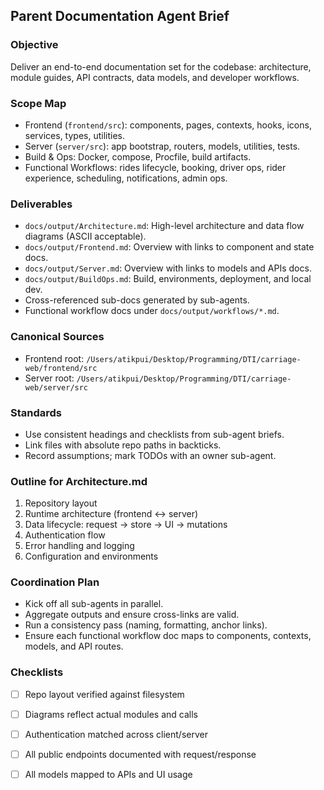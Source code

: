 ## Parent Documentation Agent Brief

### Objective
Deliver an end-to-end documentation set for the codebase: architecture, module guides, API contracts, data models, and developer workflows.

### Scope Map
- Frontend (`frontend/src`): components, pages, contexts, hooks, icons, services, types, utilities.
- Server (`server/src`): app bootstrap, routers, models, utilities, tests.
- Build & Ops: Docker, compose, Procfile, build artifacts.
 - Functional Workflows: rides lifecycle, booking, driver ops, rider experience, scheduling, notifications, admin ops.

### Deliverables
- `docs/output/Architecture.md`: High-level architecture and data flow diagrams (ASCII acceptable).
- `docs/output/Frontend.md`: Overview with links to component and state docs.
- `docs/output/Server.md`: Overview with links to models and APIs docs.
- `docs/output/BuildOps.md`: Build, environments, deployment, and local dev.
- Cross-referenced sub-docs generated by sub-agents.
 - Functional workflow docs under `docs/output/workflows/*.md`.

### Canonical Sources
- Frontend root: `/Users/atikpui/Desktop/Programming/DTI/carriage-web/frontend/src`
- Server root: `/Users/atikpui/Desktop/Programming/DTI/carriage-web/server/src`

### Standards
- Use consistent headings and checklists from sub-agent briefs.
- Link files with absolute repo paths in backticks.
- Record assumptions; mark TODOs with an owner sub-agent.

### Outline for Architecture.md
1. Repository layout
2. Runtime architecture (frontend <-> server)
3. Data lifecycle: request -> store -> UI -> mutations
4. Authentication flow
5. Error handling and logging
6. Configuration and environments

### Coordination Plan
- Kick off all sub-agents in parallel.
- Aggregate outputs and ensure cross-links are valid.
- Run a consistency pass (naming, formatting, anchor links).
 - Ensure each functional workflow doc maps to components, contexts, models, and API routes.

### Checklists
- [ ] Repo layout verified against filesystem
- [ ] Diagrams reflect actual modules and calls
- [ ] Authentication matched across client/server
- [ ] All public endpoints documented with request/response
- [ ] All models mapped to APIs and UI usage


